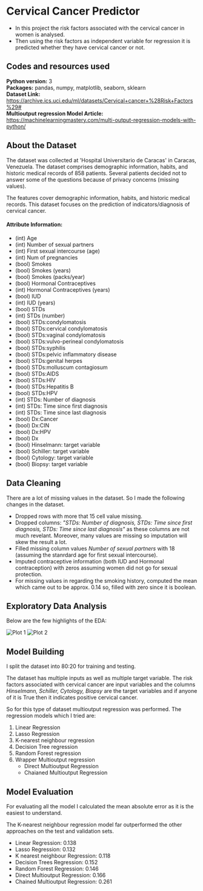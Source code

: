 # Cervical Cancer Predictor

- In this project the risk factors associated with the cervical cancer in women is analysed. 
- Then using the risk factors as independent variable for regression it is predicted whether they have cervical cancer or not.

## Codes and resources used

**Python version:** 3   
**Packages:** pandas, numpy, matplotlib, seaborn, sklearn    
**Dataset Link:** https://archive.ics.uci.edu/ml/datasets/Cervical+cancer+%28Risk+Factors%29#     
**Multioutput regression Model Article:** https://machinelearningmastery.com/multi-output-regression-models-with-python/     

## About the Dataset

The dataset was collected at 'Hospital Universitario de Caracas' in Caracas, Venezuela. The dataset comprises demographic information, habits, and historic medical records of 858 patients. Several patients decided not to answer some of the questions because of privacy concerns (missing values).

The features cover demographic information, habits, and historic medical records. This dataset focuses on the prediction of indicators/diagnosis of cervical cancer.

#### Attribute Information:

- (int) Age     
- (int) Number of sexual partners    
- (int) First sexual intercourse (age)      
- (int) Num of pregnancies       
- (bool) Smokes        
- (bool) Smokes (years)        
- (bool) Smokes (packs/year)         
- (bool) Hormonal Contraceptives         
- (int) Hormonal Contraceptives (years)         
- (bool) IUD         
- (int) IUD (years)         
- (bool) STDs         
- (int) STDs (number)         
- (bool) STDs:condylomatosis         
- (bool) STDs:cervical condylomatosis         
- (bool) STDs:vaginal condylomatosis         
- (bool) STDs:vulvo-perineal condylomatosis         
- (bool) STDs:syphilis         
- (bool) STDs:pelvic inflammatory disease         
- (bool) STDs:genital herpes         
- (bool) STDs:molluscum contagiosum         
- (bool) STDs:AIDS         
- (bool) STDs:HIV         
- (bool) STDs:Hepatitis B         
- (bool) STDs:HPV          
- (int) STDs: Number of diagnosis         
- (int) STDs: Time since first diagnosis        
- (int) STDs: Time since last diagnosis         
- (bool) Dx:Cancer         
- (bool) Dx:CIN         
- (bool) Dx:HPV         
- (bool) Dx         
- (bool) Hinselmann: target variable         
- (bool) Schiller: target variable         
- (bool) Cytology: target variable         
- (bool) Biopsy: target variable     

## Data Cleaning

There are a lot of missing values in the dataset. So I made the following changes in the dataset.

- Dropped rows with more that 15 cell value missing.
- Dropped columns: *"STDs: Number of diagnosis, STDs: Time since first diagnosis, STDs: Time since last diagnosis"* as these columns are not much revelant. Moreover, many values are missing so imputation will skew the result a lot.
- Filled missing column values *Number of sexual partners* with 18 (assuming the stanrdard age for first sexual intercourse).
- Imputed contraceptive information (both IUD and Hormonal contraception) with zeros assuming women did not go for sexual protection.
- For missing values in regarding the smoking history, computed the mean which came out to be approx. 0.14 so, filled with zero since it is boolean.

## Exploratory Data Analysis

Below are the few highlights of the EDA:

![Plot 1](/cervical_cancer_analysis/violinplot.PNG)
![Plot 2](/cervical_cancer_analysis/catplot.PNG)

## Model Building

I split the dataset into 80:20 for training and testing. 

The dataset has multiple inputs as well as multiple target variable. The risk factors associated with cervical cancer are input variables and the columns *Hinselmann, Schiller, Cytology, Biopsy* are the target variables and if anyone of it is True then it indicates positive cervical cancer.

So for this type of dataset multioutput regression was performed. The regression models which I tried are:

1. Linear Regression
2. Lasso Regression
3. K-nearest neighbour regression
4. Decision Tree regression
5. Random Forest regression
6. Wrapper Multioutput regression
    - Direct Multioutput Regression
    - Chaianed Multioutput Regression
  
## Model Evaluation

For evaluating all the model I calculated the mean absolute error as it is the easiest to understand.

The K-nearest neighbour regression model far outperformed the other approaches on the test and validation sets.

- Linear Regression: 0.138
- Lasso Regression: 0.132
- K nearest neighbour Regression: 0.118
- Decision Trees Regression: 0.152
- Random Forest Regression: 0.146
- Direct Multioutput Regression: 0.166
- Chained Multioutput Regression: 0.261
